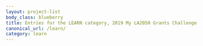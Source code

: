 ```yaml
---
layout: project-list
body_class: blueberry
title: Entries for the LEARN category, 2019 My LA2050 Grants Challenge
canonical_url: /learn/
category: learn
---
```

